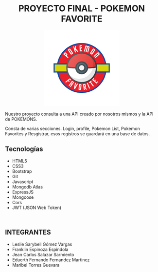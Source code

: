 <h1 align="center"> PROYECTO FINAL - POKEMON FAVORITE </h1>

<p align="center">
  <a href="https://saral2829.github.io/ProyectoFinal-JS-Avanzado/login.html" target="_blank">
    <img src="assets/img/logo-poke.webp" width="250px">
  </a>
</p>

Nuestro proyecto consulta a una API creado por nosotros mismos y la API de POKEMONS.

Consta de varias secciones. Login, profile, Pokemon List, Pokemon Favorites y Resgistrar, esos registros se guardará en una base de datos.

## Tecnologías

- HTML5
- CSS3
- Bootstrap
- Git
- Javascript
- Mongodb Atlas
- ExpressJS
- Mongoose
- Cors
- JWT (JSON Web Token)

<br>

## INTEGRANTES

- Leslie Sarybell Gómez Vargas
- Franklin Espinoza Espíndola
- Jean Carlos Salazar Sarmiento
- Eduerth Fernando Fernandez Martinez
- Maribel Torres Guevara
